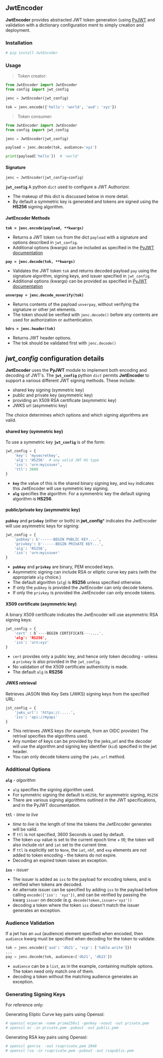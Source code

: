 
## JwtEncoder

**JwtEncoder** provides abstracted JWT token generation (using [PyJWT](https://pypi.org/project/PyJWT/) and validation with a dictionary configuration ment to simply creation and deployment.

### Installation

```bash
# pip install JwtEncoder
```
### Usage
> Token creator:
```python
from JwtEncoder import JwtEncoder
from config import jwt_config

jenc = JwtEncoder(jwt_config)

tok = jenc.encode({'hello': 'world', 'aud': 'xyz'})
```
> Token consumer:
```python
from JwtEncoder import JwtEncoder
from config import jwt_config

jenc = JwtEncoder(jwt_config)

payload = jenc.decode(tok, audience='xyz')

print(payload['hello'])  # 'world'

```
#### Signature
```python
jenc = JwtEncoder(jwt_config=config)
```
**`jwt_config`** A python `dict` used to configure a JWT Authorizor.
* The makeup of this dict is discussed below in more detail. 
* By default a symmetric key is generated and tokens are signed using the **HS256** signing algorithm.

#### JwtEncoder Methods

**`tok = jenc.encode(payload, **kwargs)`** 

* Returns a JWT token `tok` from the dict `payload` with a signature and options described in `jwt_config`.  
* Additional options (kwargs) can be included as specified in the [PyJWT documentation](https://pyjwt.readthedocs.io/en/stable/)

**`pay = jenc.decode(tok, **kwargs)`**

* Validates the JWT token `tok` and returns decoded payload `pay` using the signature algorithm, signing keys, and issuer specified in `jwt_config`. 
* Additional options (kwargs) can be provided as specified in [PyJWT documentation](https://pyjwt.readthedocs.io/en/stable/)

**`unverpay = jenc.decode_noverify(tok)`**

* Returns contents of the payload `unverpay`, without verifying the signature or other jwt elements.
* The token should be verified with `jenc.decode()` before any contents are used for authorization or authentication.

**`hdrs = jenc.header(tok)`**
* Returns JWT header options.
* The tok should be validated first with `jenc.decode()`

## *jwt_config* configuration details

**JwtEncoder** uses the **PyJWT** module to implement both encoding and decoding of JWT's. The **`jwt_config`** python *`dict`* permits **JwtEncoder**  to support a various different JWT signing methods. These include:
* shared key signing (symmetric key)
* public and private key (asymmetric key)
* providing an X509 RSA certificate (asymmetric key)
* JWKS url (asymmetric key)

The choice determines which options and which signing algorithms are valid.
#### shared key (symmetric key)

To use a symmetric key **`jwt_config`** is of the form:
```python
jwt_config = {
    'key': 'mysecretkey',
    'alg': 'HS256'  # any valid JWT HS type
    'iss': 'urn:myissuer',
    'ttl': 3600 
}
```
* **`key`** the value of this is the shared binary signing key, and `key` indicates this JwtEncoder will use symmetric key signing.
* **`alg`** specifies the algorithm. For a symmentric key the default signing algorithm is **HS256**.

#### public/private key (asymmetric key)

**`pubkey`** and **`privkey`** (either or both) in **jwt_config*** indicates the JwtEncoder will use asymmetric keys for signing:
```python
jwt_config = {
    'pubkey': b'------BEGIN PUBLIC KEY....',
    'privkey': b'------BEGIN PRIVATE KEY...',
    'alg': 'RS256',
    'iss': 'urn:myissuer'
}
```
* **`pubkey`** and **`privkey`** are binary, PEM encoded keys. 
* Asymmetric signing can include RSA or elliptic curve key pairs (with the appropriate `alg` choice.)
* The default algorithm (`alg`) is **RS256** unless specified otherwise.
* If only the `pubkey` is provided the JwtEncoder can only decode tokens.
* If only the `privkey` is provided the JwtEncoder can only encode tokens.

#### X509 certificate (asymmetric key)
A binary X509 certificate indicates the JwtEncoder will use asymmetric RSA signing keys:
```python
jwt_config = {
    'cert' : b`----BEGIN CERTIFICATE---....',
    'alg': 'RS256',
    'iss': 'urn:xyz'
}
```
* `cert` provides only a public key, and hence  only token decoding - unless a `privkey` is also provided in the `jwt_config`.
* No validation of the X509 certificate authenticity is made.
* The default `alg` is **RS256**

#### JWKS retrieval
Retrieves JASON Web Key Sets (JWKS) signing keys from the specified URL:
```python
jst_config = {
    'jwks_url': 'https://.....',
    'iss': 'api://myapi'
}
```
* This retrieves JWKS keys (for example, from an OIDC provider)  The retrival specifies the algorithms used.
* Any number of keys can be provided by the jwks_url and the decoder will use the algorithm and signing key identifier (`kid`) specified in the jwt header. 
* You can only decode tokens using the `jwks_url` method.

### Additional Options

**`alg`** - *algorithm*

* `alg` specifies the signing algorithm used.
* For symmetric signing the default is `HS256`; for asymmetric signing, `RS256`
* There are various signing algorithms outlined in the JWT specifications, and in the PyJWT documentation.

**`ttl`** - *time to live*

* *time to live* is the length of time the tokens the JwtEncoder generates will be valid.
* If `ttl` is not specified, 3600 Seconds is used by default.
* The token `exp` value is set to the current epoch time + ttl; the token will also include `nbf` and `iat` set to the current time.
* If `ttl` is explicitly set to `None`, the `iat`, `nbf`, and `exp` elements are not added to token encoding - the tokens do not expire.
* Decoding an expired token raises an exception.

**`iss`** - *issuer*

* The issuer is added as `iss` to the payload for encoding tokens, and is verified when tokens are decoded.  
* An alternate issuer can be specified by adding `iss` to the payload before calling `encode({'iss': 'xyz'})`, and can be verified by passing the kwarg `issuer` on decode (e.g. `decode(token,issuer='xyz'))`
* decoding a token where the token `iss` doesn't match the issuer generates an exception.

### Audience Validation

If a jwt has an `aud` (audience) element specified when encoded, then `audience` kwarg must be specified when decoding for the token to validate.
```python
tok = jenc.encode({'aud': 'db21', 'scp': ['table.write']})
...
pay = jenc.decode(tok, audience=['db21', 'db22'])
```
* `audience` can be a `list`, as in the example, containing multiple options.  The token need only match one of them.
* decoding a token without the matching audience generates an exception.

### Generating Signing Keys

For reference only:

Generating Eliptic Curve key pairs using Openssl:
```bash
# openssl ecparam -name prime256v1 -genkey -noout -out private.pem
# openssl ec -in private.pem -pubout -out public.pem
```

Generating RSA key pairs using Openssl:
```bash
# openssl genrsa  -out rsaprivate.pem 2048
# openssl rsa -in rsaprivate.pem -pubout -out rsapublic.pem
```


